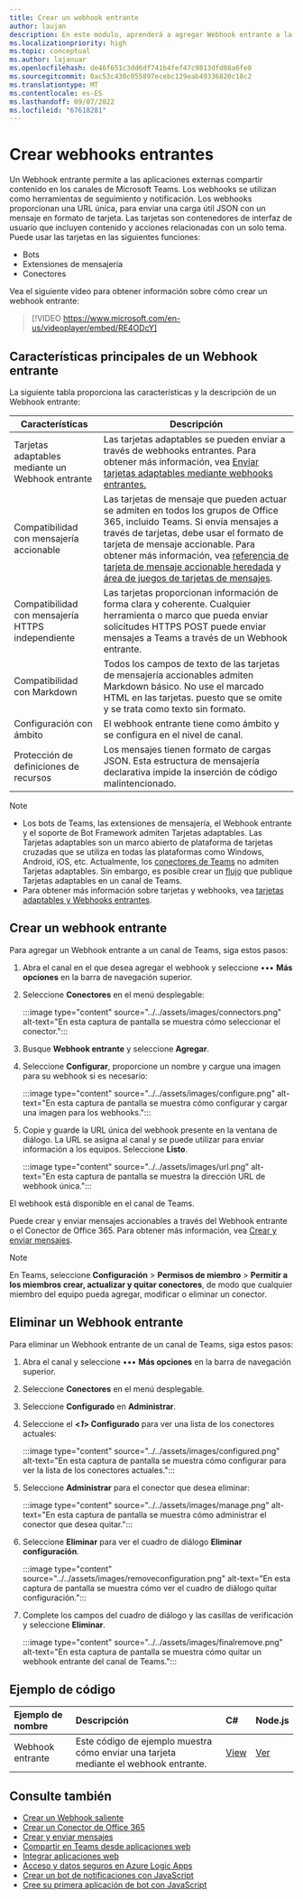 ```yaml
---
title: Crear un webhook entrante
author: laujan
description: En este módulo, aprenderá a agregar Webhook entrante a la aplicación de Teams y a publicar las solicitudes externas a Teams para usarlo
ms.localizationpriority: high
ms.topic: conceptual
ms.author: lajanuar
ms.openlocfilehash: de46f651c3dd6df741b4fef47c9813dfd88a6fe0
ms.sourcegitcommit: 0ac53c430c055897ecebc129eab49336820c18c2
ms.translationtype: MT
ms.contentlocale: es-ES
ms.lasthandoff: 09/07/2022
ms.locfileid: "67618281"
---
```

# <a name="create-incoming-webhooks"></a>Crear webhooks entrantes

Un Webhook entrante permite a las aplicaciones externas compartir contenido en los canales de Microsoft Teams. Los webhooks se utilizan como herramientas de seguimiento y notificación. Los webhooks proporcionan una URL única, para enviar una carga útil JSON con un mensaje en formato de tarjeta. Las tarjetas son contenedores de interfaz de usuario que incluyen contenido y acciones relacionadas con un solo tema. Puede usar las tarjetas en las siguientes funciones:

* Bots
* Extensiones de mensajería
* Conectores

Vea el siguiente vídeo para obtener información sobre cómo crear un webhook entrante:
<br>
> [!VIDEO https://www.microsoft.com/en-us/videoplayer/embed/RE4ODcY]

## <a name="key-features-of-an-incoming-webhook"></a>Características principales de un Webhook entrante

La siguiente tabla proporciona las características y la descripción de un Webhook entrante:

| Características | Descripción |
| -------- | ----------- |
|Tarjetas adaptables mediante un Webhook entrante | Las tarjetas adaptables se pueden enviar a través de webhooks entrantes. Para obtener más información, vea [Enviar tarjetas adaptables mediante webhooks entrantes.](../../webhooks-and-connectors/how-to/connectors-using.md#send-adaptive-cards-using-an-incoming-webhook)|
|Compatibilidad con mensajería accionable|Las tarjetas de mensaje que pueden actuar se admiten en todos los grupos de Office 365, incluido Teams. Si envía mensajes a través de tarjetas, debe usar el formato de tarjeta de mensaje accionable. Para obtener más información, vea [ referencia de tarjeta de mensaje accionable heredada](/outlook/actionable-messages/message-card-reference) y [área de juegos de tarjetas de mensajes](https://messagecardplayground.azurewebsites.net).|
|Compatibilidad con mensajería HTTPS independiente|Las tarjetas proporcionan información de forma clara y coherente. Cualquier herramienta o marco que pueda enviar solicitudes HTTPS POST puede enviar mensajes a Teams a través de un Webhook entrante.|
|Compatibilidad con Markdown|Todos los campos de texto de las tarjetas de mensajería accionables admiten Markdown básico. No use el marcado HTML en las tarjetas. puesto que se omite y se trata como texto sin formato.|
|Configuración con ámbito|El webhook entrante tiene como ámbito y se configura en el nivel de canal.|
|Protección de definiciones de recursos|Los mensajes tienen formato de cargas JSON. Esta estructura de mensajería declarativa impide la inserción de código malintencionado.|

<!--- TBD: A note should be short and eye-catching. No need to put a list item inside a Note or any admonition for that matter. Re-write the below list item.
--->

> [!NOTE]
>
> * Los bots de Teams, las extensiones de mensajería, el Webhook entrante y el soporte de Bot Framework admiten Tarjetas adaptables. Las Tarjetas adaptables son un marco abierto de plataforma de tarjetas cruzadas que se utiliza en todas las plataformas como Windows, Android, iOS, etc. Actualmente, los [conectores de Teams](../../webhooks-and-connectors/how-to/connectors-creating.md) no admiten Tarjetas adaptables. Sin embargo, es posible crear un [flujo](https://flow.microsoft.com/blog/microsoft-flow-in-microsoft-teams/) que publique Tarjetas adaptables en un canal de Teams.
> * Para obtener más información sobre tarjetas y webhooks, vea [tarjetas adaptables y Webhooks entrantes](~/task-modules-and-cards/what-are-cards.md#adaptive-cards-and-incoming-webhooks).

## <a name="create-an-incoming-webhook"></a>Crear un webhook entrante

Para agregar un Webhook entrante a un canal de Teams, siga estos pasos:

1. Abra el canal en el que desea agregar el webhook y seleccione &#8226;&#8226;&#8226; **Más opciones** en la barra de navegación superior.
1. Seleccione **Conectores** en el menú desplegable:

   :::image type="content" source="../../assets/images/connectors.png" alt-text="En esta captura de pantalla se muestra cómo seleccionar el conector.":::

1. Busque **Webhook entrante** y seleccione **Agregar**.
1. Seleccione **Configurar**, proporcione un nombre y cargue una imagen para su webhook si es necesario:

   :::image type="content" source="../../assets/images/configure.png" alt-text="En esta captura de pantalla se muestra cómo configurar y cargar una imagen para los webhooks.":::

1. Copie y guarde la URL única del webhook presente en la ventana de diálogo. La URL se asigna al canal y se puede utilizar para enviar información a los equipos. Seleccione **Listo**.

   :::image type="content" source="../../assets/images/url.png" alt-text="En esta captura de pantalla se muestra la dirección URL de webhook única.":::

El webhook está disponible en el canal de Teams.

Puede crear y enviar mensajes accionables a través del Webhook entrante o el Conector de Office 365. Para obtener más información, vea [Crear y enviar mensajes](~/webhooks-and-connectors/how-to/connectors-using.md).

> [!NOTE]
> En Teams, seleccione **Configuración** > **Permisos de miembro** > **Permitir a los miembros crear, actualizar y quitar conectores**, de modo que cualquier miembro del equipo pueda agregar, modificar o eliminar un conector.

## <a name="remove-an-incoming-webhook"></a>Eliminar un Webhook entrante

Para eliminar un Webhook entrante de un canal de Teams, siga estos pasos:

1. Abra el canal y seleccione &#8226;&#8226;&#8226; **Más opciones** en la barra de navegación superior.
1. Seleccione **Conectores** en el menú desplegable.
1. Seleccione **Configurado** en **Administrar**.
1. Seleccione el **<*1*> Configurado** para ver una lista de los conectores actuales:

   :::image type="content" source="../../assets/images/configured.png" alt-text="En esta captura de pantalla se muestra cómo configurar para ver la lista de los conectores actuales.":::

1. Seleccione **Administrar** para el conector que desea eliminar:

   :::image type="content" source="../../assets/images/manage.png" alt-text="En esta captura de pantalla se muestra cómo administrar el conector que desea quitar.":::

1. Seleccione **Eliminar** para ver el cuadro de diálogo **Eliminar configuración**.

   :::image type="content" source="../../assets/images/removeconfiguration.png" alt-text="En esta captura de pantalla se muestra cómo ver el cuadro de diálogo quitar configuración.":::

1. Complete los campos del cuadro de diálogo y las casillas de verificación y seleccione **Eliminar**.

   :::image type="content" source="../../assets/images/finalremove.png" alt-text="En esta captura de pantalla se muestra cómo quitar un webhook entrante del canal de Teams.":::

## <a name="code-sample"></a>Ejemplo de código

| Ejemplo de nombre           | Descripción | C#    | Node.js   |
|:---------------------|:--------------|:---------|:--------|
|Webhook entrante|Este código de ejemplo muestra cómo enviar una tarjeta mediante el webhook entrante. |[View](https://github.com/OfficeDev/Microsoft-Teams-Samples/tree/main/samples/incoming-webhook/csharp)|[Ver](https://github.com/OfficeDev/Microsoft-Teams-Samples/tree/main/samples/incoming-webhook/nodejs) |

## <a name="see-also"></a>Consulte también

* [Crear un Webhook saliente](~/webhooks-and-connectors/how-to/add-outgoing-webhook.md)
* [Crear un Conector de Office 365](~/webhooks-and-connectors/how-to/connectors-creating.md)
* [Crear y enviar mensajes](~/webhooks-and-connectors/how-to/connectors-using.md)
* [Compartir en Teams desde aplicaciones web](~/concepts/build-and-test/share-to-teams-from-web-apps.md)
* [Integrar aplicaciones web](~/samples/integrate-web-apps-overview.md)
* [Acceso y datos seguros en Azure Logic Apps](/azure/logic-apps/logic-apps-securing-a-logic-app)
* [Crear un bot de notificaciones con JavaScript](../../sbs-gs-notificationbot.yml)
* [Cree su primera aplicación de bot con JavaScript](../../sbs-gs-bot.yml)
